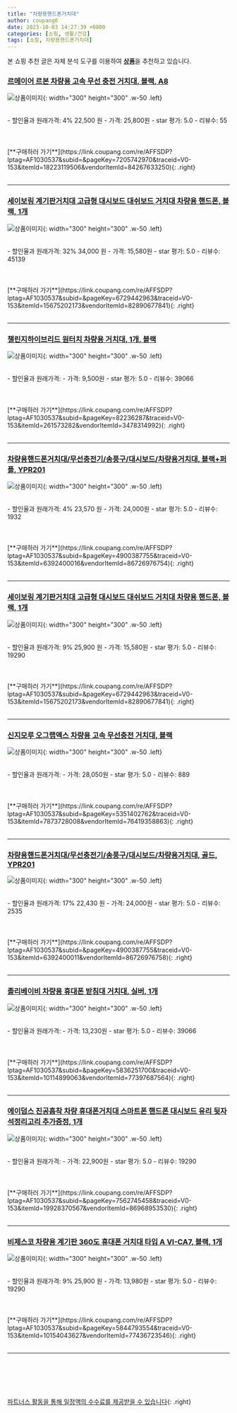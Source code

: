```yaml
---
title: "차량용핸드폰거치대"
author: coupang6
date: 2023-10-03 14:27:39 +0800
categories: [쇼핑, 생활/건강]
tags: [쇼핑, 차량용핸드폰거치대]
---
```


본 쇼핑 추천 글은 자체 분석 도구를 이용하여 [**상품**](https://link.coupang.com/a/bao1ui)을 추천하고 있습니다.

### [르메이어 르본 차량용 고속 무선 충전 거치대, 블랙, A8](https://link.coupang.com/re/AFFSDP?lptag=AF1030537&subid=&pageKey=7205742970&traceid=V0-153&itemId=18223119506&vendorItemId=84267633250)

![상품이미지](https://thumbnail6.coupangcdn.com/thumbnails/remote/230x230ex/image/vendor_inventory/3760/6a98e04b3e9e9e55989daf5213c990be87b14464d014410a0633931fb5d4.jpg){: width="300" height="300" .w-50 .left}


<br>
- 할인율과 원래가격: 4%  22,500   원
- 가격: 25,800원
- star 평가: 5.0
- 리뷰수: 55
<br>
<br>
<br>
<br>
[**구매하러 가기**](https://link.coupang.com/re/AFFSDP?lptag=AF1030537&subid=&pageKey=7205742970&traceid=V0-153&itemId=18223119506&vendorItemId=84267633250){: .right}
<br>
<br>

---

### [세이보링 계기판거치대 고급형 대시보드 대쉬보드 거치대 차량용 핸드폰, 블랙, 1개](https://link.coupang.com/re/AFFSDP?lptag=AF1030537&subid=&pageKey=6729442963&traceid=V0-153&itemId=15675202173&vendorItemId=82890677841)

![상품이미지](https://thumbnail10.coupangcdn.com/thumbnails/remote/230x230ex/image/vendor_inventory/d6f1/d63be7a2fe586182e4a52f025ff9807df756316076d0cb6da03c318e878b.jpg){: width="300" height="300" .w-50 .left}


<br>
- 할인율과 원래가격: 32%  34,000   원
- 가격: 15,580원
- star 평가: 5.0
- 리뷰수: 45139
<br>
<br>
<br>
<br>
[**구매하러 가기**](https://link.coupang.com/re/AFFSDP?lptag=AF1030537&subid=&pageKey=6729442963&traceid=V0-153&itemId=15675202173&vendorItemId=82890677841){: .right}
<br>
<br>

---

### [챌린지하이브리드 원터치 차량용 거치대, 1개, 블랙](https://link.coupang.com/re/AFFSDP?lptag=AF1030537&subid=&pageKey=82236287&traceid=V0-153&itemId=261573282&vendorItemId=3478314992)

![상품이미지](https://thumbnail10.coupangcdn.com/thumbnails/remote/230x230ex/image/retail/images/124101060543299-7f555e4d-1f25-454b-b2d6-2183d5a58a9e.jpg){: width="300" height="300" .w-50 .left}


<br>
- 할인율과 원래가격: 
- 가격: 9,500원
- star 평가: 5.0
- 리뷰수: 39066
<br>
<br>
<br>
<br>
[**구매하러 가기**](https://link.coupang.com/re/AFFSDP?lptag=AF1030537&subid=&pageKey=82236287&traceid=V0-153&itemId=261573282&vendorItemId=3478314992){: .right}
<br>
<br>

---

### [차량용핸드폰거치대/무선충전기/송풍구/대시보드/차량용거치대, 블랙+퍼플, YPR201](https://link.coupang.com/re/AFFSDP?lptag=AF1030537&subid=&pageKey=4900387755&traceid=V0-153&itemId=6392400016&vendorItemId=86726976754)

![상품이미지](https://thumbnail8.coupangcdn.com/thumbnails/remote/230x230ex/image/vendor_inventory/e04d/b37ace53d53c350ec4d2283da6cbeaa676e57c7295a5d8372e2b02fe9901.JPG){: width="300" height="300" .w-50 .left}


<br>
- 할인율과 원래가격: 4%  23,570   원
- 가격: 24,000원
- star 평가: 5.0
- 리뷰수: 1932
<br>
<br>
<br>
<br>
[**구매하러 가기**](https://link.coupang.com/re/AFFSDP?lptag=AF1030537&subid=&pageKey=4900387755&traceid=V0-153&itemId=6392400016&vendorItemId=86726976754){: .right}
<br>
<br>

---

### [세이보링 계기판거치대 고급형 대시보드 대쉬보드 거치대 차량용 핸드폰, 블랙, 1개](https://link.coupang.com/re/AFFSDP?lptag=AF1030537&subid=&pageKey=6729442963&traceid=V0-153&itemId=15675202173&vendorItemId=82890677841)

![상품이미지](https://thumbnail10.coupangcdn.com/thumbnails/remote/230x230ex/image/vendor_inventory/d6f1/d63be7a2fe586182e4a52f025ff9807df756316076d0cb6da03c318e878b.jpg){: width="300" height="300" .w-50 .left}


<br>
- 할인율과 원래가격: 9%  25,900   원
- 가격: 15,580원
- star 평가: 5.0
- 리뷰수: 19290
<br>
<br>
<br>
<br>
[**구매하러 가기**](https://link.coupang.com/re/AFFSDP?lptag=AF1030537&subid=&pageKey=6729442963&traceid=V0-153&itemId=15675202173&vendorItemId=82890677841){: .right}
<br>
<br>

---

### [신지모루 오그랩엑스 차량용 고속 무선충전 거치대, 블랙](https://link.coupang.com/re/AFFSDP?lptag=AF1030537&subid=&pageKey=5351402762&traceid=V0-153&itemId=7873728008&vendorItemId=76419358863)

![상품이미지](https://thumbnail8.coupangcdn.com/thumbnails/remote/230x230ex/image/retail/images/568046313657478-7748d08d-a79b-4379-a7e9-e227b41820fc.jpg){: width="300" height="300" .w-50 .left}


<br>
- 할인율과 원래가격: 
- 가격: 28,050원
- star 평가: 5.0
- 리뷰수: 889
<br>
<br>
<br>
<br>
[**구매하러 가기**](https://link.coupang.com/re/AFFSDP?lptag=AF1030537&subid=&pageKey=5351402762&traceid=V0-153&itemId=7873728008&vendorItemId=76419358863){: .right}
<br>
<br>

---

### [차량용핸드폰거치대/무선충전기/송풍구/대시보드/차량용거치대, 골드, YPR201](https://link.coupang.com/re/AFFSDP?lptag=AF1030537&subid=&pageKey=4900387755&traceid=V0-153&itemId=6392400011&vendorItemId=86726976758)

![상품이미지](https://thumbnail10.coupangcdn.com/thumbnails/remote/230x230ex/image/vendor_inventory/9e77/ba3c01c3e19eacb3f906c175d6ee1abdb9ef71fcb92562c63e87e1ebfe61.JPG){: width="300" height="300" .w-50 .left}


<br>
- 할인율과 원래가격: 17%  22,430   원
- 가격: 24,000원
- star 평가: 5.0
- 리뷰수: 2535
<br>
<br>
<br>
<br>
[**구매하러 가기**](https://link.coupang.com/re/AFFSDP?lptag=AF1030537&subid=&pageKey=4900387755&traceid=V0-153&itemId=6392400011&vendorItemId=86726976758){: .right}
<br>
<br>

---

### [졸리베이비 차량용 휴대폰 받침대 거치대, 실버, 1개](https://link.coupang.com/re/AFFSDP?lptag=AF1030537&subid=&pageKey=5836251700&traceid=V0-153&itemId=10114899063&vendorItemId=77397687564)

![상품이미지](https://thumbnail6.coupangcdn.com/thumbnails/remote/230x230ex/image/retail/images/2021/07/13/11/5/ac84a9c1-6286-416f-a575-8a91a97a7af4.jpg){: width="300" height="300" .w-50 .left}


<br>
- 할인율과 원래가격: 
- 가격: 13,230원
- star 평가: 5.0
- 리뷰수: 39066
<br>
<br>
<br>
<br>
[**구매하러 가기**](https://link.coupang.com/re/AFFSDP?lptag=AF1030537&subid=&pageKey=5836251700&traceid=V0-153&itemId=10114899063&vendorItemId=77397687564){: .right}
<br>
<br>

---

### [에이덤스 진공흡착 차량 휴대폰거치대 스마트폰 핸드폰 대시보드 유리 뒷자석정리고리 추가증정, 1개](https://link.coupang.com/re/AFFSDP?lptag=AF1030537&subid=&pageKey=7562745458&traceid=V0-153&itemId=19928370567&vendorItemId=86968953530)

![상품이미지](https://thumbnail8.coupangcdn.com/thumbnails/remote/230x230ex/image/vendor_inventory/738e/18ae738e16b231bf1034970d9ca924bcc0a09fe7856dea793c18d2ddef04.png){: width="300" height="300" .w-50 .left}


<br>
- 할인율과 원래가격: 
- 가격: 22,900원
- star 평가: 5.0
- 리뷰수: 19290
<br>
<br>
<br>
<br>
[**구매하러 가기**](https://link.coupang.com/re/AFFSDP?lptag=AF1030537&subid=&pageKey=7562745458&traceid=V0-153&itemId=19928370567&vendorItemId=86968953530){: .right}
<br>
<br>

---

### [비제스코 차량용 계기판 360도 휴대폰 거치대 타입 A VI-CA7, 블랙, 1개](https://link.coupang.com/re/AFFSDP?lptag=AF1030537&subid=&pageKey=5844793554&traceid=V0-153&itemId=10154043627&vendorItemId=77436723546)

![상품이미지](https://thumbnail7.coupangcdn.com/thumbnails/remote/230x230ex/image/rs_quotation_api/ceo27hnu/eeef8f6e15194667af23a473c3d2078b.jpg){: width="300" height="300" .w-50 .left}


<br>
- 할인율과 원래가격: 9%  25,900   원
- 가격: 13,980원
- star 평가: 5.0
- 리뷰수: 19290
<br>
<br>
<br>
<br>
[**구매하러 가기**](https://link.coupang.com/re/AFFSDP?lptag=AF1030537&subid=&pageKey=5844793554&traceid=V0-153&itemId=10154043627&vendorItemId=77436723546){: .right}
<br>
<br>

---
<br><br><br><br><br> [파트너스 활동을 통해 일정액의 수수료를 제공받을 수 있습니다](https://link.coupang.com/a/bao1ui){: .right}